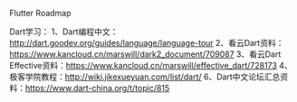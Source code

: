 Flutter Roadmap

Dart学习：
1、Dart编程中文：http://dart.goodev.org/guides/language/language-tour
2、看云Dart资料：https://www.kancloud.cn/marswill/dark2_document/709087
3、看云Dart Effective资料：https://www.kancloud.cn/marswill/effective_dart/728173
4、极客学院教程：http://wiki.jikexueyuan.com/list/dart/
6、Dart中文论坛汇总资料：https://www.dart-china.org/t/topic/815

